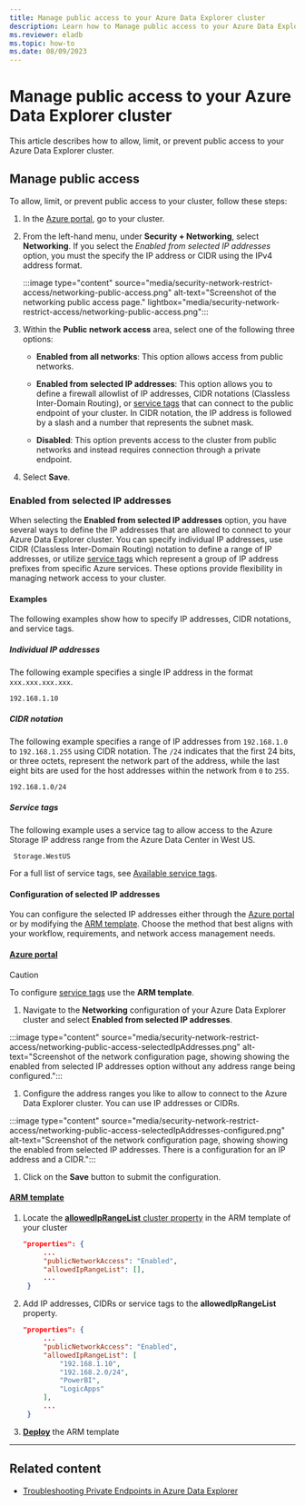 ```yaml
---
title: Manage public access to your Azure Data Explorer cluster
description: Learn how to Manage public access to your Azure Data Explorer cluster.
ms.reviewer: eladb
ms.topic: how-to
ms.date: 08/09/2023
---
```


# Manage public access to your Azure Data Explorer cluster

This article describes how to allow, limit, or prevent public access to your Azure Data Explorer cluster. 

## Manage public access

To allow, limit, or prevent public access to your cluster, follow these steps:

1. In the [Azure portal](https://ms.portal.azure.com/), go to your cluster.

1. From the left-hand menu, under **Security + Networking**, select **Networking**. If you select the *Enabled from selected IP addresses* option, you must the specify the IP address or CIDR using the IPv4 address format.

    :::image type="content" source="media/security-network-restrict-access/networking-public-access.png" alt-text="Screenshot of the networking public access page." lightbox="media/security-network-restrict-access/networking-public-access.png":::

1. Within the **Public network access** area, select one of the following three options:

   * **Enabled from all networks**: This option allows access from public networks.
  
   * **Enabled from selected IP addresses**: This option allows you to define a firewall allowlist of IP addresses, CIDR notations (Classless Inter-Domain Routing), or [service tags](/azure/virtual-network/service-tags-overview) that can connect to the public endpoint of your cluster. In CIDR notation, the IP address is followed by a slash and a number that represents the subnet mask.
  
   * **Disabled**: This option prevents access to the cluster from public networks and instead requires connection through a private endpoint.

1. Select **Save**.

### Enabled from selected IP addresses

When selecting the **Enabled from selected IP addresses** option, you have several ways to define the IP addresses that are allowed to connect to your Azure Data Explorer cluster. You can specify individual IP addresses, use CIDR (Classless Inter-Domain Routing) notation to define a range of IP addresses, or utilize [service tags](/azure/virtual-network/service-tags-overview) which represent a group of IP address prefixes from specific Azure services. These options provide flexibility in managing network access to your cluster.

#### Examples

The following examples show how to specify IP addresses, CIDR notations, and service tags.

##### Individual IP addresses

The following example specifies a single IP address in the format `xxx.xxx.xxx.xxx`.

```plaintext
192.168.1.10
```

##### CIDR notation

The following example specifies a range of IP addresses from `192.168.1.0` to `192.168.1.255` using CIDR notation. The `/24` indicates that the first 24 bits, or three octets, represent the network part of the address, while the last eight bits are used for the host addresses within the network from `0` to `255`.

```plaintext
192.168.1.0/24
```

##### Service tags

The following example uses a service tag to allow access to the Azure Storage IP address range from the Azure Data Center in West US.

```plaintext
 Storage.WestUS
```

For a full list of service tags, see [Available service tags](/azure/virtual-network/service-tags-overview#available-service-tags).

#### Configuration of selected IP addresses

You can configure the selected IP addresses either through the [Azure portal](#azure-portaltabportal) or by modifying the [ARM template](#arm-templatetabarm). Choose the method that best aligns with your workflow, requirements, and network access management needs.

#### [Azure portal](#tab/portal)

> [!CAUTION]
> To configure [service tags](/azure/virtual-network/service-tags-overview#available-service-tags) use the **ARM template**.

1. Navigate to the **Networking** configuration of your Azure Data Explorer cluster and select **Enabled from selected IP addresses**.

  :::image type="content" source="media/security-network-restrict-access/networking-public-access-selectedIpAddresses.png" alt-text="Screenshot of the network configuration page, showing showing the enabled from selected IP addresses option without any address range being configured.":::

1. Configure the address ranges you like to allow to connect to the Azure Data Explorer cluster. You can use IP addresses or CIDRs.

  :::image type="content" source="media/security-network-restrict-access/networking-public-access-selectedIpAddresses-configured.png" alt-text="Screenshot of the network configuration page, showing showing the enabled from selected IP addresses. There is a configuration for an IP address and a CIDR.":::

1. Click on the **Save** button to submit the configuration.

#### [ARM template](#tab/arm)

1. Locate the [**allowedIpRangeList** cluster property](/azure/templates/microsoft.kusto/clusters?pivots=deployment-language-arm-template#clusterproperties-1) in the ARM template of your cluster

   ```json
   "properties": {
        ...
        "publicNetworkAccess": "Enabled",
        "allowedIpRangeList": [],
        ...
    }
   ```

1. Add IP addresses, CIDRs or service tags to the **allowedIpRangeList** property.

   ```json
   "properties": {
        ...
        "publicNetworkAccess": "Enabled",
        "allowedIpRangeList": [
            "192.168.1.10",
            "192.168.2.0/24",
            "PowerBI",
            "LogicApps"
        ],
        ...
    }
   ```

1. [**Deploy**](/azure/azure-resource-manager/templates/deployment-tutorial-local-template?tabs=azure-powershell) the ARM template

---

## Related content

* [Troubleshooting Private Endpoints in Azure Data Explorer](security-network-private-endpoint-troubleshoot.md)
